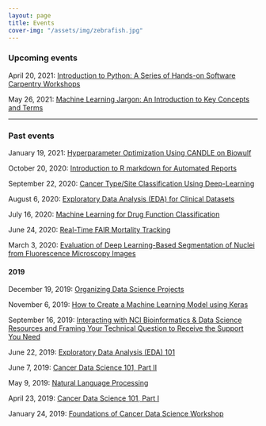 ```yaml
---
layout: page
title: Events
cover-img: "/assets/img/zebrafish.jpg"
---
```


### Upcoming events

April 20, 2021: [Introduction to Python: A Series of Hands-on Software Carpentry Workshops](../2021-03-25-introduction_to_python)

May 26, 2021: [Machine Learning Jargon: An Introduction to Key Concepts and Terms](../2021-04-27-machine_learning_jargon)

---

### Past events

January 19, 2021: [Hyperparameter Optimization Using CANDLE on Biowulf](../2021-01-04-hyperparameter_optimization_using_candle)

October 20, 2020: [Introduction to R markdown for Automated Reports](../2020-10-09-introduction_to_r_markdown)

September 22, 2020: [Cancer Type/Site Classification Using Deep-Learning](../2020-09-03-site_classification_using_deep_learning)

August 6, 2020: [Exploratory Data Analysis (EDA) for Clinical Datasets](../2020-07-25-Exploratory_Data_Analysis_for_Clinical_Datasets)

July 16, 2020: [Machine Learning for Drug Function Classification](../2020-06-29-machine_learning_for_drug_function_classification)  

June 24, 2020: [Real-Time FAIR Mortality Tracking](../2020-06-15-real-time_fair_mortality_tracking)  

March 3, 2020: [Evaluation of Deep Learning-Based Segmentation of Nuclei from Fluorescence Microscopy Images](../2020-03-03-evaluation_of_deep_learning-based_segmentation_of_nuclei_from_fluorescence_microscopy_images)  

#### 2019

December 19, 2019: [Organizing Data Science Projects](../2019-12-12-organizing_data_science_projects)  

November 6, 2019: [How to Create a Machine Learning Model using Keras](../2019-11-06-how_to_create_a_machine_learning_model_using_keras)  

September 16, 2019: [Interacting with NCI Bioinformatics & Data Science Resources and Framing Your Technical Question to Receive the Support You Need](../2019-09-16-interacting_with_nci_bioinformatics_and_data_science_resources_and_framing_your_technical_question_to_receive_the_support_you_need)  

June 22, 2019: [Exploratory Data Analysis (EDA) 101](../2019-06-22-exploratory_data_analysis_101)  

June 7, 2019: [Cancer Data Science 101, Part II](../2019-06-07-cancer_data_science_101_part_ii)  

May 9, 2019: [Natural Language Processing](../2019-05-09-natural_language_processing)

April 23, 2019: [Cancer Data Science 101, Part I](../2019-04-23-cancer_data_science_101_part_i)  

January 24, 2019: [Foundations of Cancer Data Science Workshop](../2019-01-24-foundations_of_cancer_data_science_workshop)  
